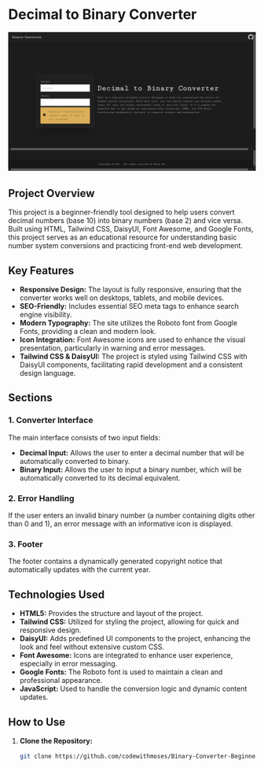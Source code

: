 # Decimal to Binary Converter

![Project Screenshot](./screenshoot.png)

## Project Overview

This project is a beginner-friendly tool designed to help users convert decimal numbers (base 10) into binary numbers (base 2) and vice versa. Built using HTML, Tailwind CSS, DaisyUI, Font Awesome, and Google Fonts, this project serves as an educational resource for understanding basic number system conversions and practicing front-end web development.

## Key Features

- **Responsive Design:** The layout is fully responsive, ensuring that the converter works well on desktops, tablets, and mobile devices.
- **SEO-Friendly:** Includes essential SEO meta tags to enhance search engine visibility.
- **Modern Typography:** The site utilizes the Roboto font from Google Fonts, providing a clean and modern look.
- **Icon Integration:** Font Awesome icons are used to enhance the visual presentation, particularly in warning and error messages.
- **Tailwind CSS & DaisyUI:** The project is styled using Tailwind CSS with DaisyUI components, facilitating rapid development and a consistent design language.

## Sections

### 1. Converter Interface
The main interface consists of two input fields:
- **Decimal Input:** Allows the user to enter a decimal number that will be automatically converted to binary.
- **Binary Input:** Allows the user to input a binary number, which will be automatically converted to its decimal equivalent.

### 2. Error Handling
If the user enters an invalid binary number (a number containing digits other than 0 and 1), an error message with an informative icon is displayed.

### 3. Footer
The footer contains a dynamically generated copyright notice that automatically updates with the current year.

## Technologies Used

- **HTML5:** Provides the structure and layout of the project.
- **Tailwind CSS:** Utilized for styling the project, allowing for quick and responsive design.
- **DaisyUI:** Adds predefined UI components to the project, enhancing the look and feel without extensive custom CSS.
- **Font Awesome:** Icons are integrated to enhance user experience, especially in error messaging.
- **Google Fonts:** The Roboto font is used to maintain a clean and professional appearance.
- **JavaScript:** Used to handle the conversion logic and dynamic content updates.

## How to Use

1. **Clone the Repository:**
   ```bash
   git clone https://github.com/codewithmoses/Binary-Converter-Beginner-Project.git
